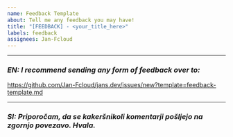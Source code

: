 ```yaml
---
name: Feedback Template
about: Tell me any feedback you may have!
title: "[FEEDBACK] - <your_title_here>"
labels: feedback
assignees: Jan-Fcloud
---
```


---

### _**EN:** I recommend sending any form of feedback over to:_

https://github.com/Jan-Fcloud/jans.dev/issues/new?template=feedback-template.md

---

### _**SI:** Priporočam, da se kakeršnikoli komentarji pošljejo na zgornjo povezavo. Hvala._
